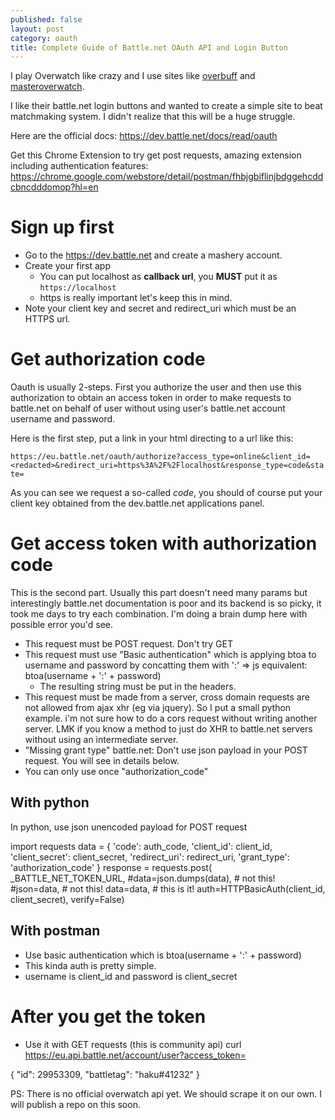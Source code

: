 ```yaml
---
published: false
layout: post
category: oauth
title: Complete Guide of Battle.net OAuth API and Login Button
---
```

I play Overwatch like crazy and I use sites like [overbuff](http://overbuff.com) and [masteroverwatch](http://masteroverwatch.com).

I like their battle.net login buttons and wanted to create a simple site to beat matchmaking system. I didn't realize that this will be a huge struggle.

Here are the official docs:
<https://dev.battle.net/docs/read/oauth>

Get this Chrome Extension to try get post requests, amazing extension including authentication features:
<https://chrome.google.com/webstore/detail/postman/fhbjgbiflinjbdggehcddcbncdddomop?hl=en>

# Sign up first

* Go to the <https://dev.battle.net> and create a mashery account.
* Create your first app
  * You can put localhost as **callback url**, you **MUST** put it as `https://localhost`
  * https is really important let's keep this in mind.
* Note your client key and secret and redirect_uri which must be an HTTPS url.

# Get authorization code

Oauth is usually 2-steps. First you authorize the user and then use this authorization to obtain an access token in order to make requests to battle.net on behalf of user without using user's battle.net account username and password. 

Here is the first step, put a link in your html directing to a url like this:

`https://eu.battle.net/oauth/authorize?access_type=online&client_id=<redacted>&redirect_uri=https%3A%2F%2Flocalhost&response_type=code&state=`

As you can see we request a so-called _code_, you should of course put your client key obtained from the dev.battle.net applications panel.

# Get access token with authorization code

This is the second part. Usually this part doesn't need many params but interestingly battle.net documentation is poor and its backend is so picky, it took me days to try each combination. I'm doing a brain dump here with possible error you'd see.

* This request must be POST request. Don't try GET
* This request must use "Basic authentication" which is applying btoa to username and password by concatting them with ':' => js equivalent: btoa(username + ':' + password)
  * The resulting string must be put in the headers.
* This request must be made from a server, cross domain requests are not allowed from ajax xhr (eg via jquery). So  I put a small python example. i'm not sure how to do a cors request without writing another server. LMK if you know a method to just do XHR to battle.net servers without using an intermediate server.
* "Missing grant type" battle.net: Don't use json payload in your POST request. You will see in details below.
* You can only use once "authorization_code"

## With python 

In python, use json unencoded payload for POST request

import requests
data = {
      'code': auth_code,
      'client_id': client_id,
      'client_secret': client_secret,
      'redirect_uri': redirect_uri,
      'grant_type': 'authorization_code'
  }
  response = requests.post(
      _BATTLE_NET_TOKEN_URL,
      #data=json.dumps(data),  # not this!
      #json=data,  # not this!
      data=data,  # this is it!
      auth=HTTPBasicAuth(client_id, client_secret),
      verify=False)

## With postman

- Use basic authentication which is btoa(username + ':' + password)
- This kinda auth is pretty simple.
- username is client_id and password is client_secret

# After you get the token

- Use it with GET requests (this is community api)
curl https://eu.api.battle.net/account/user?access_token=<redacted>

{
  "id": 29953309,
  "battletag": "haku#41232"
}

PS: There is no official overwatch api yet. We should scrape it on our own. I will publish a repo on this soon.